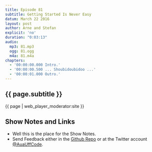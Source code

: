 ```yaml
---
title: Episode 81
subtitle: Getting Started Is Never Easy
datum: March 22 2016
layout: post
author: Arne and Stefan
explicit: 'no'
duration: "0:03:13"
audio:
  mp3: 81.mp3
  ogg: 81.ogg
  m4a: 81.m4a
chapters:
  - '00:00:00.000 Intro.'
  - '00:00:00.500 ... Shoubidoubidoo ...'
  - '00:00:01.000 Outro.'
---
```


## {{ page.subtitle }}

{{ page | web_player_moderator:site }}

## Show Notes and Links

  * Well this is the place for the Show Notes.
  * Send Feedback either in the [Github Repo](https://github.com/haslinger/jekyll-octopod) or at the Twitter account [@AuaUffCode](http://twitter.com/@AuaUffCode).
